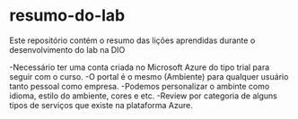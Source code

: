 # resumo-do-lab
Este repositório contém o resumo das lições aprendidas durante o desenvolvimento do lab na DIO

-Necessário ter uma conta criada no Microsoft Azure do tipo trial para seguir com o curso.
-O portal é o mesmo (Ambiente) para qualquer usuário tanto pessoal como empresa.
-Podemos personalizar o ambinte como idioma, estilo do ambiente, cores e etc.
-Review por categoria de alguns tipos de serviços que existe na plataforma Azure.
